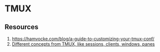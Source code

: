 # TMUX

## Resources

1. https://hamvocke.com/blog/a-guide-to-customizing-your-tmux-conf/
2. [Different concepts from TMUX, like sessions, clients, windows, panes](https://arcolinux.com/everthing-you-need-to-know-about-tmux-servers-and-sessions/)
